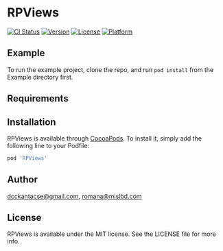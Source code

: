 # RPViews

[![CI Status](https://img.shields.io/travis/dcckantacse@gmail.com/RPViews.svg?style=flat)](https://travis-ci.org/dcckantacse@gmail.com/RPViews)
[![Version](https://img.shields.io/cocoapods/v/RPViews.svg?style=flat)](https://cocoapods.org/pods/RPViews)
[![License](https://img.shields.io/cocoapods/l/RPViews.svg?style=flat)](https://cocoapods.org/pods/RPViews)
[![Platform](https://img.shields.io/cocoapods/p/RPViews.svg?style=flat)](https://cocoapods.org/pods/RPViews)

## Example

To run the example project, clone the repo, and run `pod install` from the Example directory first.

## Requirements

## Installation

RPViews is available through [CocoaPods](https://cocoapods.org). To install
it, simply add the following line to your Podfile:

```ruby
pod 'RPViews'
```

## Author

dcckantacse@gmail.com, romana@mislbd.com

## License

RPViews is available under the MIT license. See the LICENSE file for more info.
